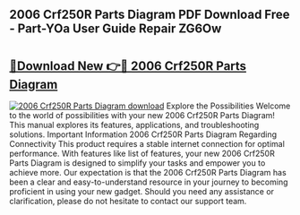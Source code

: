 ## 2006 Crf250R Parts Diagram PDF Download Free - Part-YOa User Guide Repair ZG6Ow

# <h2><a href="http://dft31v.blite.top/?on=2006+Crf250R+Parts+Diagram">🔗Download New 👉🔴 2006 Crf250R Parts Diagram</a></h2>

[![2006 Crf250R Parts Diagram download](https://i.imgur.com/lujVjoI.png)](http://dft31v.blite.top/?on=2006+Crf250R+Parts+Diagram)
Explore the Possibilities Welcome to the world of possibilities with your new 2006 Crf250R Parts Diagram! This manual explores its features, applications, and troubleshooting solutions. Important Information 2006 Crf250R Parts Diagram Regarding Connectivity This product requires a stable internet connection for optimal performance. With features like list of features, your new 2006 Crf250R Parts Diagram is designed to simplify your tasks and empower you to achieve more. Our expectation is that the 2006 Crf250R Parts Diagram has been a clear and easy-to-understand resource in your journey to becoming proficient in using your new gadget. Should you need any assistance or clarification, please do not hesitate to contact our support team.
